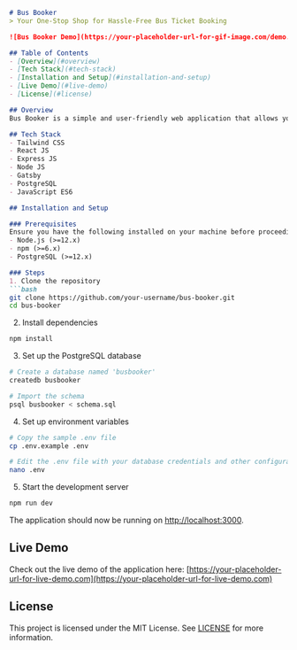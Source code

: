 ```markdown
# Bus Booker
> Your One-Stop Shop for Hassle-Free Bus Ticket Booking

![Bus Booker Demo](https://your-placeholder-url-for-gif-image.com/demo.gif)

## Table of Contents
- [Overview](#overview)
- [Tech Stack](#tech-stack)
- [Installation and Setup](#installation-and-setup)
- [Live Demo](#live-demo)
- [License](#license)

## Overview
Bus Booker is a simple and user-friendly web application that allows you to search, book, and manage bus tickets with ease. Say goodbye to the traditional hassles of bus ticket booking and embrace the convenience of Bus Booker.

## Tech Stack
- Tailwind CSS
- React JS
- Express JS
- Node JS
- Gatsby
- PostgreSQL
- JavaScript ES6

## Installation and Setup

### Prerequisites
Ensure you have the following installed on your machine before proceeding:
- Node.js (>=12.x)
- npm (>=6.x)
- PostgreSQL (>=12.x)

### Steps
1. Clone the repository
```bash
git clone https://github.com/your-username/bus-booker.git
cd bus-booker
```

2. Install dependencies
```bash
npm install
```

3. Set up the PostgreSQL database
```bash
# Create a database named 'busbooker'
createdb busbooker

# Import the schema
psql busbooker < schema.sql
```

4. Set up environment variables
```bash
# Copy the sample .env file
cp .env.example .env

# Edit the .env file with your database credentials and other configurations
nano .env
```

5. Start the development server
```bash
npm run dev
```

The application should now be running on [http://localhost:3000](http://localhost:3000).

## Live Demo
Check out the live demo of the application here: [https://your-placeholder-url-for-live-demo.com](https://your-placeholder-url-for-live-demo.com)

## License
This project is licensed under the MIT License. See [LICENSE](LICENSE) for more information.
```